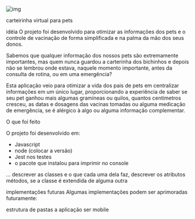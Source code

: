 ![img]([./img.jpeg](https://raw.githubusercontent.com/davinyleticia/projeto-reprograma/refs/heads/main/img.jpeg))


carteirinha virtual para pets

idéia
O projeto foi desenvolvido para otimizar as informações dos pets e o controle de vacinação de forma simplificada e na palma da mão dos seus donos.

Sabemos que qualquer informação dos nossos pets são extremamente importantes, mas quem nunca guardou a carterinha dos bichinhos e depois não se lembrou onde estava, naquele momento importante, antes da consulta de rotina, ou em uma emergência?

Esta aplicação veio para otimizar a vida dos pais de pets em centralizar informações em um único lugar, proporcionando a experiência de saber se seu pet ganhou mais algumas gramíneas ou quilos, quantos centímetros cresceu, as datas e dosagens das vacinas tomadas ou alguma medicação de emergência, se é alérgico à algo ou alguma informação complementar.

O que foi feito

O projeto foi desenvolvido em:
- Javascript
- node (colocar a versão)
- Jest nos testes
- o pacote que instalou para imprimir no console

… descrever as classes e o que cada uma dela faz, descrever os atributos métodos, se a classe é extendida de alguma outra

implementações futuras
Algumas implementações podem ser aprimoradas futuramente:

estrutura de pastas
a aplicação ser mobile
